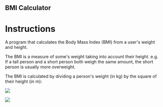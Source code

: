 ## BMI Calculator

# Instructions

A program that calculates the Body Mass Index (BMI) from a user's weight and height.

The BMI is a measure of some's weight taking into account their height. e.g. If a tall person and a short person both weigh the same amount, the short person is usually more overweight.

The BMI is calculated by dividing a person's weight (in kg) by the square of their height (in m):

![](https://cdn.fs.teachablecdn.com/jKHjnLrNQjqzdz3MTMyv)


![](https://cdn.fs.teachablecdn.com/wmjVjddeSmGj0QVtOUrE)
